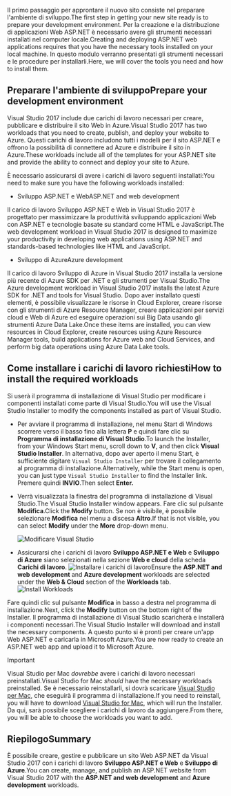 <span data-ttu-id="f7201-101">Il primo passaggio per approntare il nuovo sito consiste nel preparare l'ambiente di sviluppo.</span><span class="sxs-lookup"><span data-stu-id="f7201-101">The first step in getting your new site ready is to prepare your development environment.</span></span> <span data-ttu-id="f7201-102">Per la creazione e la distribuzione di applicazioni Web ASP.NET è necessario avere gli strumenti necessari installati nel computer locale.</span><span class="sxs-lookup"><span data-stu-id="f7201-102">Creating and deploying ASP.NET web applications requires that you have the necessary tools installed on your local machine.</span></span> <span data-ttu-id="f7201-103">In questo modulo verranno presentati gli strumenti necessari e le procedure per installarli.</span><span class="sxs-lookup"><span data-stu-id="f7201-103">Here, we will cover the tools you need and how to install them.</span></span>

## <a name="prepare-your-development-environment"></a><span data-ttu-id="f7201-104">Preparare l'ambiente di sviluppo</span><span class="sxs-lookup"><span data-stu-id="f7201-104">Prepare your development environment</span></span>

<span data-ttu-id="f7201-105">Visual Studio 2017 include due carichi di lavoro necessari per creare, pubblicare e distribuire il sito Web in Azure.</span><span class="sxs-lookup"><span data-stu-id="f7201-105">Visual Studio 2017 has two workloads that you need to create, publish, and deploy your website to Azure.</span></span> <span data-ttu-id="f7201-106">Questi carichi di lavoro includono tutti i modelli per il sito ASP.NET e offrono la possibilità di connettere ad Azure e distribuire il sito in Azure.</span><span class="sxs-lookup"><span data-stu-id="f7201-106">These workloads include all of the templates for your ASP.NET site and provide the ability to connect and deploy your site to Azure.</span></span>

<span data-ttu-id="f7201-107">È necessario assicurarsi di avere i carichi di lavoro seguenti installati:</span><span class="sxs-lookup"><span data-stu-id="f7201-107">You need to make sure you have the following workloads installed:</span></span>

- <span data-ttu-id="f7201-108">Sviluppo ASP.NET e Web</span><span class="sxs-lookup"><span data-stu-id="f7201-108">ASP.NET and web development</span></span>

<span data-ttu-id="f7201-109">Il carico di lavoro Sviluppo ASP.NET e Web in Visual Studio 2017 è progettato per massimizzare la produttività sviluppando applicazioni Web con ASP.NET e tecnologie basate su standard come HTML e JavaScript.</span><span class="sxs-lookup"><span data-stu-id="f7201-109">The web development workload in Visual Studio 2017 is designed to maximize your productivity in developing web applications using ASP.NET and standards-based technologies like HTML and JavaScript.</span></span>

- <span data-ttu-id="f7201-110">Sviluppo di Azure</span><span class="sxs-lookup"><span data-stu-id="f7201-110">Azure development</span></span>

<span data-ttu-id="f7201-111">Il carico di lavoro Sviluppo di Azure in Visual Studio 2017 installa la versione più recente di Azure SDK per .NET e gli strumenti per Visual Studio.</span><span class="sxs-lookup"><span data-stu-id="f7201-111">The Azure development workload in Visual Studio 2017 installs the latest Azure SDK for .NET and tools for Visual Studio.</span></span> <span data-ttu-id="f7201-112">Dopo aver installato questi elementi, è possibile visualizzare le risorse in Cloud Explorer, creare risorse con gli strumenti di Azure Resource Manager, creare applicazioni per servizi cloud e Web di Azure ed eseguire operazioni sui Big Data usando gli strumenti Azure Data Lake.</span><span class="sxs-lookup"><span data-stu-id="f7201-112">Once these items are installed, you can view resources in Cloud Explorer, create resources using Azure Resource Manager tools, build applications for Azure web and Cloud Services, and perform big data operations using Azure Data Lake tools.</span></span>

## <a name="how-to-install-the-required-workloads"></a><span data-ttu-id="f7201-113">Come installare i carichi di lavoro richiesti</span><span class="sxs-lookup"><span data-stu-id="f7201-113">How to install the required workloads</span></span>

<span data-ttu-id="f7201-114">Si userà il programma di installazione di Visual Studio per modificare i componenti installati come parte di Visual Studio.</span><span class="sxs-lookup"><span data-stu-id="f7201-114">You will use the Visual Studio Installer to modify the components installed as part of Visual Studio.</span></span>

- <span data-ttu-id="f7201-115">Per avviare il programma di installazione, nel menu Start di Windows scorrere verso il basso fino alla lettera **P** e quindi fare clic su **Programma di installazione di Visual Studio**.</span><span class="sxs-lookup"><span data-stu-id="f7201-115">To launch the Installer, from your Windows Start menu, scroll down to **V**, and then click **Visual Studio Installer**.</span></span> <span data-ttu-id="f7201-116">In alternativa, dopo aver aperto il menu Start, è sufficiente digitare ```Visual Studio Installer``` per trovare il collegamento al programma di installazione.</span><span class="sxs-lookup"><span data-stu-id="f7201-116">Alternatively, while the Start menu is open, you can just type ```Visual Studio Installer``` to find the Installer link.</span></span> <span data-ttu-id="f7201-117">Premere quindi **INVIO**.</span><span class="sxs-lookup"><span data-stu-id="f7201-117">Then select **Enter.**</span></span>

- <span data-ttu-id="f7201-118">Verrà visualizzata la finestra del programma di installazione di Visual Studio.</span><span class="sxs-lookup"><span data-stu-id="f7201-118">The Visual Studio Installer window appears.</span></span> <span data-ttu-id="f7201-119">Fare clic sul pulsante **Modifica**.</span><span class="sxs-lookup"><span data-stu-id="f7201-119">Click the **Modify** button.</span></span> <span data-ttu-id="f7201-120">Se non è visibile, è possibile selezionare **Modifica** nel menu a discesa **Altro**.</span><span class="sxs-lookup"><span data-stu-id="f7201-120">If that is not visible, you can select **Modify** under the **More** drop-down menu.</span></span>

    ![Modificare Visual Studio](../media-draft/3-visual-studio-installer-modify.PNG)

- <span data-ttu-id="f7201-122">Assicurarsi che i carichi di lavoro **Sviluppo ASP.NET e Web** e **Sviluppo di Azure** siano selezionati nella sezione **Web e cloud** della scheda **Carichi di lavoro**.   ![Installare i carichi di lavoro](../media-draft/2-select-workloads.png)</span><span class="sxs-lookup"><span data-stu-id="f7201-122">Ensure the **ASP.NET and web development** and **Azure development** workloads are selected under the **Web & Cloud** section of the **Workloads** tab.   ![Install Workloads](../media-draft/2-select-workloads.png)</span></span>

<span data-ttu-id="f7201-123">Fare quindi clic sul pulsante **Modifica** in basso a destra nel programma di installazione.</span><span class="sxs-lookup"><span data-stu-id="f7201-123">Next, click the **Modify** button on the bottom right of the Installer.</span></span> <span data-ttu-id="f7201-124">Il programma di installazione di Visual Studio scaricherà e installerà i componenti necessari.</span><span class="sxs-lookup"><span data-stu-id="f7201-124">The Visual Studio Installer will download and install the necessary components.</span></span> <span data-ttu-id="f7201-125">A questo punto si è pronti per creare un'app Web ASP.NET e caricarla in Microsoft Azure.</span><span class="sxs-lookup"><span data-stu-id="f7201-125">You are now ready to create an ASP.NET web app and upload it to Microsoft Azure.</span></span>

> [!IMPORTANT]
> <span data-ttu-id="f7201-126">Visual Studio per Mac _dovrebbe_ avere i carichi di lavoro necessari preinstallati.</span><span class="sxs-lookup"><span data-stu-id="f7201-126">Visual Studio for Mac _should_ have the necessary workloads preinstalled.</span></span> <span data-ttu-id="f7201-127">Se è necessario reinstallarli, si dovrà scaricare [Visual Studio per Mac](https://visualstudio.microsoft.com/thank-you-downloading-visual-studio-mac/?sku=communitymac&rel=15_), che eseguirà il programma di installazione.</span><span class="sxs-lookup"><span data-stu-id="f7201-127">If you need to reinstall, you will have to download [Visual Studio for Mac](https://visualstudio.microsoft.com/thank-you-downloading-visual-studio-mac/?sku=communitymac&rel=15_), which will run the Installer.</span></span> <span data-ttu-id="f7201-128">Da qui, sarà possibile scegliere i carichi di lavoro da aggiungere.</span><span class="sxs-lookup"><span data-stu-id="f7201-128">From there, you will be able to choose the workloads you want to add.</span></span>

## <a name="summary"></a><span data-ttu-id="f7201-129">Riepilogo</span><span class="sxs-lookup"><span data-stu-id="f7201-129">Summary</span></span>

<span data-ttu-id="f7201-130">È possibile creare, gestire e pubblicare un sito Web ASP.NET da Visual Studio 2017 con i carichi di lavoro **Sviluppo ASP.NET e Web** e **Sviluppo di Azure**.</span><span class="sxs-lookup"><span data-stu-id="f7201-130">You can create, manage, and publish an ASP.NET website from Visual Studio 2017 with the **ASP.NET and web development** and **Azure development** workloads.</span></span>
